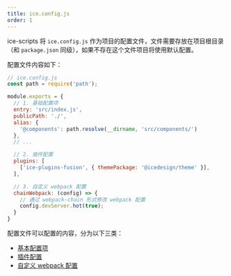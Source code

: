 ```yaml
---
title: ice.config.js
order: 1
---
```


ice-scripts 将 `ice.config.js` 作为项目的配置文件，文件需要存放在项目根目录（和 `package.json` 同级），如果不存在这个文件项目将使用默认配置。

配置文件内容如下：

```js
// ice.config.js
const path = require('path');

module.exports = {
  // 1. 基础配置项
  entry: 'src/index.js',
  publicPath: './',
  alias: {
    '@components': path.resolve(__dirname, 'src/components/')
  },
  // ...

  // 2. 插件配置
  plugins: [
    ['ice-plugins-fusion', { themePackage: '@icedesign/theme' }],
  ],

  // 3. 自定义 webpack 配置
  chainWebpack: (config) => {
    // 通过 webpack-chain 形式修改 webpack 配置
    config.devServer.hot(true);
  }
}
```

配置文件可以配置的内容，分为以下三类：

* [基本配置项](/docs/cli/config/config.md)
* [插件配置](/docs/cli/config/plugins.md)
* [自定义 webpack 配置](/docs/cli/config/custom-webpack.md)
